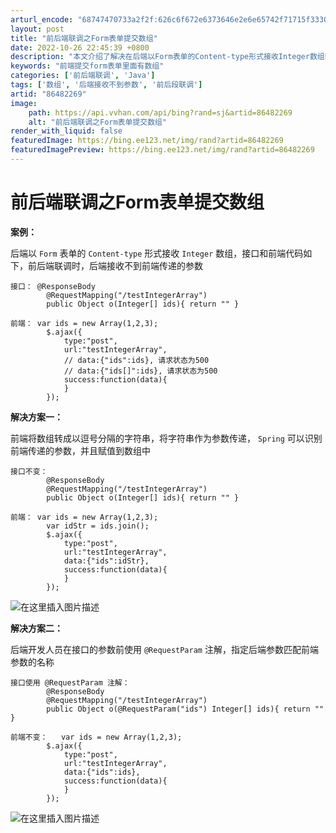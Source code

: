 ```yaml
---
arturl_encode: "68747470733a2f2f:626c6f672e6373646e2e6e65742f71715f3330303338313131:2f61727469636c652f64657461696c732f3836343832323639"
layout: post
title: "前后端联调之Form表单提交数组"
date: 2022-10-26 22:45:39 +0800
description: "本文介绍了解决在后端以Form表单的Content-type形式接收Integer数组时遇到的问题，"
keywords: "前端提交form表单里面有数组"
categories: ['前后端联调', 'Java']
tags: ['数组', '后端接收不到参数', '前后段联调']
artid: "86482269"
image:
    path: https://api.vvhan.com/api/bing?rand=sj&artid=86482269
    alt: "前后端联调之Form表单提交数组"
render_with_liquid: false
featuredImage: https://bing.ee123.net/img/rand?artid=86482269
featuredImagePreview: https://bing.ee123.net/img/rand?artid=86482269
---
```


# 前后端联调之Form表单提交数组

**案例：**
  
后端以
`Form`
表单的
`Content-type`
形式接收
`Integer`
数组，接口和前端代码如下，前后端联调时，后端接收不到前端传递的参数

```
接口：	@ResponseBody
   		@RequestMapping("/testIntegerArray")
		public Object o(Integer[] ids){ return "" }
		
前端：	var ids = new Array(1,2,3);
		$.ajax({
		    type:"post",
		    url:"testIntegerArray",
		    // data:{"ids":ids}, 请求状态为500
		    // data:{"ids[]":ids}, 请求状态为500
		    success:function(data){
		    }
		});

```

**解决方案一：**
  
前端将数组转成以逗号分隔的字符串，将字符串作为参数传递，
`Spring`
可以识别前端传递的参数，并且赋值到数组中

```
接口不变：
		@ResponseBody
   		@RequestMapping("/testIntegerArray")
		public Object o(Integer[] ids){ return "" }
		
前端：	var ids = new Array(1,2,3);
		var idStr = ids.join();
		$.ajax({
		    type:"post",
		    url:"testIntegerArray",
		    data:{"ids":idStr}, 
		    success:function(data){
		    }
		});

```

![在这里插入图片描述](https://i-blog.csdnimg.cn/blog_migrate/bf5d7984a21cfab5bccac7019d6d7014.png)

**解决方案二：**

后端开发人员在接口的参数前使用
`@RequestParam`
注解，指定后端参数匹配前端参数的名称

```
接口使用 @RequestParam 注解：
		@ResponseBody
   		@RequestMapping("/testIntegerArray")
		public Object o(@RequestParam("ids") Integer[] ids){ return "" }

前端不变：	var ids = new Array(1,2,3);
		$.ajax({
		    type:"post",
		    url:"testIntegerArray",
		    data:{"ids":ids}, 
		    success:function(data){
		    }
		});

```

![在这里插入图片描述](https://i-blog.csdnimg.cn/blog_migrate/de9aea944484b96ba62655f4a6166e7c.png)